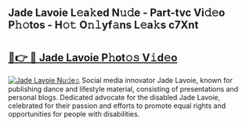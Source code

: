 ## Jade Lavoie L𝚎a𝚔ed N𝚞𝚍e - Part-tvc Vi𝚍𝚎o P𝚑𝚘tos - H𝚘𝚝 O𝚗𝚕yf𝚊ns L𝚎a𝚔s c7Xnt

# <h2><a href="http://kf42axs.oniu.top/?m=Jade+Lavoie">🔗👉 🔴 Jade Lavoie P𝚑ot𝚘𝚜 V𝚒d𝚎o</a></h2>

[![Jade Lavoie Nu𝚍e𝚜](https://i.imgur.com/0qMVB7G.gif)](http://kf42axs.oniu.top/?m=Jade+Lavoie)
Social media innovator Jade Lavoie, known for publishing dance and lifestyle material, consisting of presentations and personal blogs. Dedicated advocate for the disabled Jade Lavoie, celebrated for their passion and efforts to promote equal rights and opportunities for people with disabilities.  
